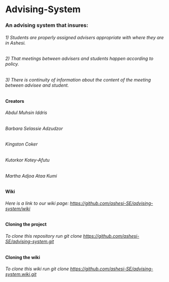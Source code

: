 Advising-System
===============

### An advising system that insures: 
###### 1) Students are properly assigned advisers appropriate with where they are in Ashesi.  
###### 2) That meetings between advisers and students happen according to policy.
###### 3) There is continuity of information about the content of the meeting between advisee and student.

#### Creators

###### Abdul Muhsin Iddris 
###### Barbara Selassie Adzudzor 
###### Kingston Coker 
###### Kutorkor Kotey-Afutu 
###### Martha Adjoa Ataa Kumi 

#### Wiki
###### Here is a link to our wiki page: https://github.com/ashesi-SE/advising-system/wiki

#### Cloning the project
###### To clone this repository run git clone https://github.com/ashesi-SE/advising-system.git

#### Cloning the wiki
###### To clone this wiki run git clone https://github.com/ashesi-SE/advising-system.wiki.git

